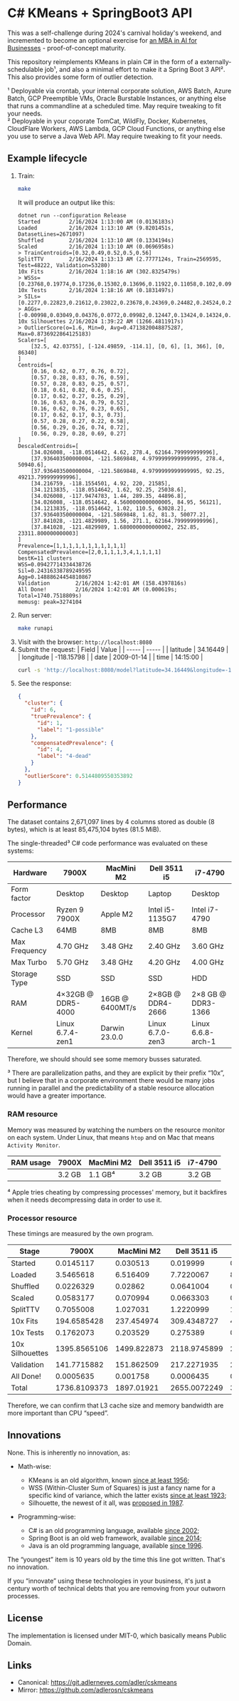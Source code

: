 # C# KMeans + SpringBoot3 API

This was a self-challenge during 2024's carnival holiday's weekend, and incremented to become an optional exercise for [an MBA in AI for Businesses](https://exame.com/faculdade/mba/mba-em-inteligencia-artificial-para-negocios) - proof-of-concept maturity.

This repository reimplements KMeans in plain C# in the form of a externally-schedulable job¹, and also a minimal effort to make it a Spring Boot 3 API². This also provides some form of outlier detection.

¹ Deployable via crontab, your internal corporate solution, AWS Batch, Azure Batch, GCP Preemptible VMs, Oracle Burstable Instances, or anything else that runs a commandline at a scheduled time. May require tweaking to fit your needs.<br>
² Deployable in your coporate TomCat, WildFly, Docker, Kubernetes, CloudFlare Workers, AWS Lambda, GCP Cloud Functions, or anything else you use to serve a Java Web API. May require tweaking to fit your needs.

## Example lifecycle

1.  Train:
    ```sh
    make
    ```
    It will produce an output like this:
    ```
    dotnet run --configuration Release
    Started         2/16/2024 1:13:00 AM (0.0136183s)
    Loaded          2/16/2024 1:13:10 AM (9.8201451s, DatasetLines=2671097)
    Shuffled        2/16/2024 1:13:10 AM (0.1334194s)
    Scaled          2/16/2024 1:13:10 AM (0.0696958s)
    > TrainCentroids=[0.32,0.49,0.52,0.5,0.56]
    SplitTTV        2/16/2024 1:13:13 AM (2.7777124s, Train=2569595, Test=48222, Validation=53280)
    10x Fits        2/16/2024 1:18:16 AM (302.8325479s)
    > WSSs=[0.23768,0.19774,0.17236,0.15302,0.13696,0.11922,0.11058,0.102,0.09685,0.09028]
    10x Tests       2/16/2024 1:18:16 AM (0.1831497s)
    > SILs=[0.2277,0.22823,0.21612,0.23022,0.23678,0.24369,0.24482,0.24524,0.2472,0.24839]
    > AGGs=[-0.00998,0.03049,0.04376,0.0772,0.09982,0.12447,0.13424,0.14324,0.15035,0.15811]
    10x Silhouettes 2/16/2024 1:39:22 AM (1266.4811917s)
    > OutlierScore(o=1.6, Min=0, Avg=0.4713820048875287, Max=0.8736922864125183)
    Scalers=[
        [32.5, 42.03755], [-124.49859, -114.1], [0, 6], [1, 366], [0, 86340]
    ]
    Centroids=[
        [0.16, 0.62, 0.77, 0.76, 0.72],
        [0.57, 0.28, 0.83, 0.76, 0.59],
        [0.57, 0.28, 0.83, 0.25, 0.57],
        [0.18, 0.61, 0.82, 0.6, 0.25],
        [0.17, 0.62, 0.27, 0.25, 0.29],
        [0.16, 0.63, 0.24, 0.79, 0.52],
        [0.16, 0.62, 0.76, 0.23, 0.65],
        [0.17, 0.62, 0.17, 0.3, 0.73],
        [0.57, 0.28, 0.27, 0.22, 0.58],
        [0.56, 0.29, 0.26, 0.74, 0.72],
        [0.56, 0.29, 0.28, 0.69, 0.27]
    ]
    DescaledCentroids=[
        [34.026008, -118.0514642, 4.62, 278.4, 62164.799999999996],
        [37.936403500000004, -121.5869848, 4.9799999999999995, 278.4, 50940.6],
        [37.936403500000004, -121.5869848, 4.9799999999999995, 92.25, 49213.799999999996],
        [34.216759, -118.1554501, 4.92, 220, 21585],
        [34.1213835, -118.0514642, 1.62, 92.25, 25038.6],
        [34.026008, -117.9474783, 1.44, 289.35, 44896.8],
        [34.026008, -118.0514642, 4.5600000000000005, 84.95, 56121],
        [34.1213835, -118.0514642, 1.02, 110.5, 63028.2],
        [37.936403500000004, -121.5869848, 1.62, 81.3, 50077.2],
        [37.841028, -121.4829989, 1.56, 271.1, 62164.799999999996],
        [37.841028, -121.4829989, 1.6800000000000002, 252.85, 23311.800000000003]
    ]
    Prevalence=[1,1,1,1,1,1,1,1,1,1,1]
    CompensatedPrevalence=[2,0,1,1,1,3,4,1,1,1,1]
    bestK=11 clusters
    WSS=0.09427714334438726
    Sil=0.24316338789249595
    Agg=0.14888624454810867
    Validation        2/16/2024 1:42:01 AM (158.4397816s)
    All Done!         2/16/2024 1:42:01 AM (0.000619s; Total=1740.7518809s)
    memusg: peak=3274104
    ```
2.  Run server:
    ```sh
    make runapi
    ```
3.  Visit with the browser: `http://localhost:8080`
4.  Submit the request:
    | Field | Value |
    | ----- | ----- |
    | latitude | 34.16449 |
    | longitude | -118.15798 |
    | date | 2009-01-14 |
    | time | 14:15:00 |
    ```sh
    curl -s 'http://localhost:8080/model?latitude=34.16449&longitude=-118.15798&date=2009-01-14&time=14%3A15%3A00' | jq
    ```
5.  See the response:
    ```json
    {
      "cluster": {
        "id": 6,
        "truePrevalence": {
          "id": 1,
          "label": "1-possible"
        },
        "compensatedPrevalence": {
          "id": 4,
          "label": "4-dead"
        }
      },
      "outlierScore": 0.5144809550353892
    }
    ```

## Performance

The dataset contains 2,671,097 lines by 4 columns stored as double (8 bytes), which is at least 85,475,104 bytes (81.5 MiB).

The single-threaded³ C# code performance was evaluated on these systems:

| Hardware      | 7900X              | MacMini M2      | Dell 3511 i5      | i7-4790            |
| ------------- | ------------------ | --------------- | ----------------- | ------------------ |
| Form factor   | Desktop            | Desktop         | Laptop            | Desktop            |
| Processor     | Ryzen 9 7900X      | Apple M2        | Intel i5-1135G7   | Intel i7-4790      |
| Cache L3      | 64MB               | 8MB             | 8MB               | 8MB                |
| Max Frequency | 4.70 GHz           | 3.48 GHz        | 2.40 GHz          | 3.60 GHz           |
| Max Turbo     | 5.70 GHz           | 3.48 GHz        | 4.20 GHz          | 4.00 GHz           |
| Storage Type  | SSD                | SSD             | SSD               | HDD                |
| RAM           | 4×32GB @ DDR5-4000 | 16GB @ 6400MT/s | 2×8GB @ DDR4-2666 | 2×8 GB @ DDR3-1366 |
| Kernel        | Linux 6.7.4-zen1   | Darwin 23.0.0   | Linux 6.7.0-zen3  | Linux 6.6.8-arch-1 |

Therefore, we should should see some memory busses saturated.

³ There are parallelization paths, and they are explicit by their prefix “10x”, but I believe that in a corporate environment there would be many jobs running in parallel and the predictability of a stable resource allocation would have a greater importance.

### RAM resource

Memory was measured by watching the numbers on the resource monitor on each system. Under Linux, that means `htop` and on Mac that means `Activity Monitor`.

| RAM usage | 7900X  | MacMini M2 | Dell 3511 i5 | i7-4790 |
| --------- | ------ | ---------- | ------------ | ------- |
|           | 3.2 GB | 1.1 GB⁴    | 3.2 GB       | 3.2 GB  |

⁴ Apple tries cheating by compressing processes' memory, but it backfires when it needs decompressing data in order to use it.

### Processor resource

These timings are measured by the own program.

| Stage           | 7900X        | MacMini M2  | Dell 3511 i5 | i7-4790      |
| --------------- | ------------ | ----------- | ------------ | ------------ |
| Started         | 0.0145117    | 0.030513    | 0.019999     | 0.0237424    |
| Loaded          | 3.5465618    | 6.516409    | 7.7220067    | 8.1680365    |
| Shuffled        | 0.0226329    | 0.02862     | 0.0641004    | 0.048993     |
| Scaled          | 0.0583177    | 0.070994    | 0.0663303    | 0.0903944    |
| SplitTTV        | 0.7055008    | 1.027031    | 1.2220999    | 1.3453164    |
| 10x Fits        | 194.6585428  | 237.454974  | 309.4348727  | 405.7263568  |
| 10x Tests       | 0.1762073    | 0.203529    | 0.275389     | 0.3948622    |
| 10x Silhouettes | 1395.8565106 | 1499.822873 | 2118.9745899 | 2955.7305509 |
| Validation      | 141.7715882  | 151.862509  | 217.2271935  | 299.9685991  |
| All Done!       | 0.0005635    | 0.001758    | 0.0006435    | 0.0006692    |
| Total           | 1736.8109373 | 1897.01921  | 2655.0072249 | 3671.4975209 |

Therefore, we can confirm that L3 cache size and memory bandwidth are more important than CPU “speed”.

## Innovations

None. This is inherently no innovation, as:

- Math-wise:

  - KMeans is an old algorithm, known [since at least 1956](https://stats.stackexchange.com/a/82740);
  - WSS (Within-Cluster Sum of Squares) is just a fancy name for a specific kind of variance, which the latter exists [since at least 1923](https://link.springer.com/chapter/10.1007/978-1-4612-6079-0_4);
  - Silhouette, the newest of it all, was [proposed in 1987](<https://en.wikipedia.org/wiki/Silhouette_(clustering)>).

- Programming-wise:
  - C# is an old programming language, available [since 2002](https://learn.microsoft.com/en-us/dotnet/csharp/whats-new/csharp-version-history#c-version-10-1);
  - Spring Boot is an old web framework, available [since 2014](https://spring.io/blog/2014/04/01/spring-boot-1-0-ga-released);
  - Java is an old programming language, available [since 1996](https://en.wikipedia.org/wiki/Java_version_history#Release_table).

The “youngest” item is 10 years old by the time this line got written. That's no innovation.

If you “innovate” using these technologies in your business, it's just a century worth of technical debts that you are removing from your outworn processes.

## License

The implementation is licensed under MIT-0, which basically means Public Domain.

## Links

- Canonical: https://git.adlerneves.com/adler/cskmeans
- Mirror: https://github.com/adlerosn/cskmeans
